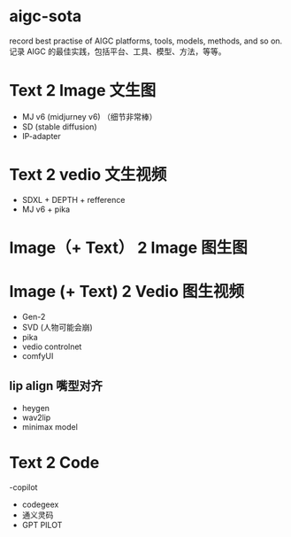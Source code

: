 # aigc-sota
record best practise of AIGC platforms, tools, models, methods, and so on. 
记录 AIGC 的最佳实践，包括平台、工具、模型、方法，等等。

# Text 2 Image 文生图 
- MJ v6 (midjurney v6) （细节非常棒）
- SD (stable diffusion) 
- IP-adapter 

# Text 2 vedio 文生视频 
- SDXL + DEPTH + refference 
- MJ v6 + pika 

# Image（+ Text） 2 Image 图生图 


# Image (+ Text) 2 Vedio 图生视频 
- Gen-2
- SVD (人物可能会崩)
- pika 
- vedio controlnet
- comfyUI

## lip align 嘴型对齐 
- heygen 
- wav2lip
- minimax model 

# Text 2 Code
-copilot 
- codegeex
- 通义灵码
- GPT PILOT
